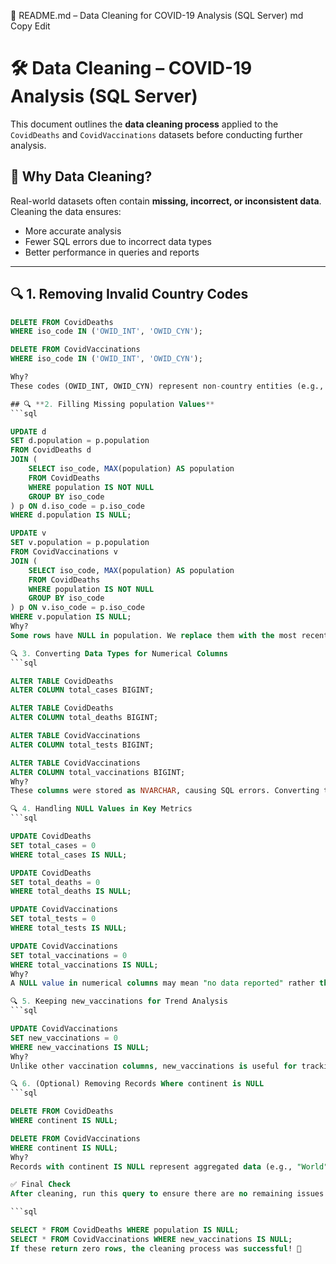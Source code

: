 📌 README.md – Data Cleaning for COVID-19 Analysis (SQL Server)
md
Copy
Edit
# 🛠️ Data Cleaning – COVID-19 Analysis (SQL Server)

This document outlines the **data cleaning process** applied to the `CovidDeaths` and `CovidVaccinations` datasets before conducting further analysis.

## 📝 **Why Data Cleaning?**
Real-world datasets often contain **missing, incorrect, or inconsistent data**. Cleaning the data ensures:
- More accurate analysis
- Fewer SQL errors due to incorrect data types
- Better performance in queries and reports

---

## 🔍 **1. Removing Invalid Country Codes**
```sql
DELETE FROM CovidDeaths
WHERE iso_code IN ('OWID_INT', 'OWID_CYN');

DELETE FROM CovidVaccinations
WHERE iso_code IN ('OWID_INT', 'OWID_CYN');

Why?
These codes (OWID_INT, OWID_CYN) represent non-country entities (e.g., international reports) and should be removed for country-level analysis.

## 🔍 **2. Filling Missing population Values**
```sql

UPDATE d
SET d.population = p.population
FROM CovidDeaths d
JOIN (
    SELECT iso_code, MAX(population) AS population
    FROM CovidDeaths
    WHERE population IS NOT NULL
    GROUP BY iso_code
) p ON d.iso_code = p.iso_code
WHERE d.population IS NULL;

UPDATE v
SET v.population = p.population
FROM CovidVaccinations v
JOIN (
    SELECT iso_code, MAX(population) AS population
    FROM CovidDeaths
    WHERE population IS NOT NULL
    GROUP BY iso_code
) p ON v.iso_code = p.iso_code
WHERE v.population IS NULL;
Why?
Some rows have NULL in population. We replace them with the most recent known population value for the same country.

🔍 3. Converting Data Types for Numerical Columns
```sql

ALTER TABLE CovidDeaths
ALTER COLUMN total_cases BIGINT;

ALTER TABLE CovidDeaths
ALTER COLUMN total_deaths BIGINT;

ALTER TABLE CovidVaccinations
ALTER COLUMN total_tests BIGINT;

ALTER TABLE CovidVaccinations
ALTER COLUMN total_vaccinations BIGINT;
Why?
These columns were stored as NVARCHAR, causing SQL errors. Converting them to BIGINT ensures correct calculations.

🔍 4. Handling NULL Values in Key Metrics
```sql

UPDATE CovidDeaths
SET total_cases = 0
WHERE total_cases IS NULL;

UPDATE CovidDeaths
SET total_deaths = 0
WHERE total_deaths IS NULL;

UPDATE CovidVaccinations
SET total_tests = 0
WHERE total_tests IS NULL;

UPDATE CovidVaccinations
SET total_vaccinations = 0
WHERE total_vaccinations IS NULL;
Why?
A NULL value in numerical columns may mean "no data reported" rather than "no cases/tests". We replace NULL with 0 to prevent incorrect results in analysis.

🔍 5. Keeping new_vaccinations for Trend Analysis
```sql

UPDATE CovidVaccinations
SET new_vaccinations = 0
WHERE new_vaccinations IS NULL;
Why?
Unlike other vaccination columns, new_vaccinations is useful for tracking daily vaccination trends. We replace NULL with 0 for consistency.

🔍 6. (Optional) Removing Records Where continent is NULL
```sql

DELETE FROM CovidDeaths
WHERE continent IS NULL;

DELETE FROM CovidVaccinations
WHERE continent IS NULL;
Why?
Records with continent IS NULL represent aggregated data (e.g., "World", "High-income countries"). If focusing only on countries, these records can be removed.

✅ Final Check
After cleaning, run this query to ensure there are no remaining issues:

```sql

SELECT * FROM CovidDeaths WHERE population IS NULL;
SELECT * FROM CovidVaccinations WHERE new_vaccinations IS NULL;
If these return zero rows, the cleaning process was successful! 🎯
